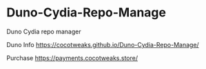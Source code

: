 # Duno-Cydia-Repo-Manage
Duno Cydia repo manager



 Duno Info
https://cocotweaks.github.io/Duno-Cydia-Repo-Manage/

Purchase
https://payments.cocotweaks.store/
